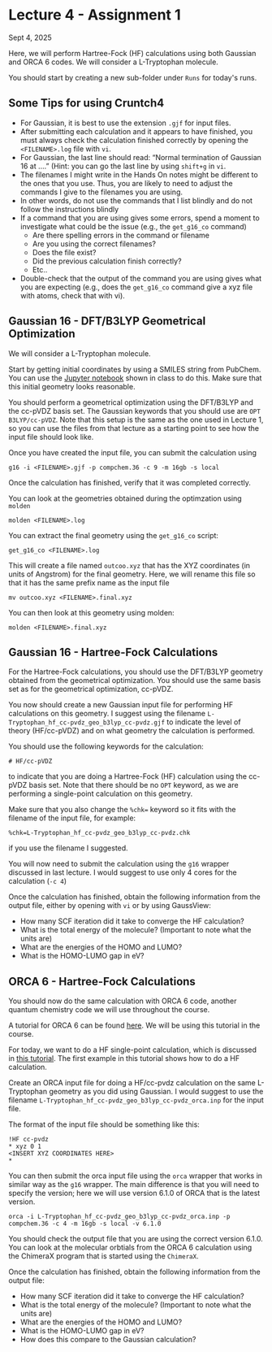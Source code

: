 # Lecture 4 - Assignment 1

Sept 4, 2025 

Here, we will perform Hartree-Fock (HF) calculations using both Gaussian and ORCA 6 codes. We will consider a L-Tryptophan molecule.

You should start by creating a new sub-folder under `Runs` for today's runs. 

## Some Tips for using Cruntch4

- For Gaussian, it is best to use the extension `.gjf` for input files. 
- After submitting each calculation and it appears to have finished, you must always check the calculation finished correctly by opening the `<FILENAME>.log` file with `vi`.
- For Gaussian, the last line should read: “Normal termination of Gaussian 16 at ….” (Hint: you can go the last line by using `shift+g` in `vi`.
- The filenames I might write in the Hands On notes might be different to the ones that you use. Thus, you are likely to need to adjust the commands I give to the filenames you are using. 
- In other words, do not use the commands that I list blindly and do not follow the instructions blindly
- If a command that you are using gives some errors, spend a moment to investigate what could be the issue (e.g., the `get_g16_co` command)
  - Are there spelling errors in the command or filename
  - Are you using the correct filenames?
  - Does the file exist?
  - Did the  previous calculation finish correctly?
  - Etc..
- Double-check that the output of the command you are using gives what you are expecting (e.g., does the `get_g16_co` command give a xyz file with atoms, check that with vi).



## Gaussian 16 - DFT/B3LYP Geometrical Optimization 

We will consider a L-Tryptophan molecule. 

Start by getting initial coordinates by using a SMILES string from PubChem. You can use the [Jupyter notebook](https://colab.research.google.com/github/valsson-group/UNT-Chem-4660-5660-Fall2025/blob/main/Python-JupyterNotebooks/SMILES_Molecular_Representations.ipynb) shown in class to do this. Make sure that this initial geometry looks reasonable.

You should perform a geometrical optimization using the DFT/B3LYP and the cc-pVDZ basis set. The Gaussian keywords that you should use are `OPT  B3LYP/cc-pVDZ`. Note that this setup is the same as the one used in Lecture 1, so you can use the files from that lecture as a starting point to see how the input file should look like.

Once you have created the input file, you can submit the calculation using
```
g16 -i <FILENAME>.gjf -p compchem.36 -c 9 -m 16gb -s local
```

Once the calculation has finished, verify that it was completed correctly. 

You can look at the geometries obtained during the optimzation using `molden`
```
molden <FILENAME>.log
```

You can extract the final geometry using the `get_g16_co` script:
```
get_g16_co <FILENAME>.log
```

This will create a file named `outcoo.xyz` that has the XYZ coordinates (in units of Angstrom) for the final geometry. Here, we will rename this file so that it has the same prefix name as the input file 
```
mv outcoo.xyz <FILENAME>.final.xyz
```
You can then look at this geometry using molden:
```
molden <FILENAME>.final.xyz
```


## Gaussian 16 - Hartree-Fock Calculations 

For the Hartree-Fock calculations, you should use the DFT/B3LYP geometry obtained from the geometrical optimization. You should use the same basis set as for the geometrical optimization, cc-pVDZ. 

You now should create a new Gaussian input file for performing HF calculations on this geometry. I suggest using the filename `L-Tryptophan_hf_cc-pvdz_geo_b3lyp_cc-pvdz.gjf` to indicate the level of theory (HF/cc-pVDZ) and on what geometry the calculation is performed. 

You should use the following keywords for the calculation:
```
# HF/cc-pVDZ
```
to indicate that you are doing a Hartree-Fock (HF) calculation using the cc-pVDZ basis set. Note that there should be no `OPT` keyword, as we are performing a single-point calculation on this geometry. 

Make sure that you also change the `%chk=` keyword so it fits with the filename of the input file, for example:
```
%chk=L-Tryptophan_hf_cc-pvdz_geo_b3lyp_cc-pvdz.chk
```
if you use the filename I suggested. 


You will now need to submit the calculation using the `g16` wrapper discussed in last lecture. I would suggest to use only 4 cores for the calculation (`-c 4`)

Once the calculation has finished, obtain the following information from the output file, either by opening with `vi` or by using GaussView:
- How many SCF iteration did it take to converge the HF calculation?
- What is the total energy of the molecule? (Important to note what the units are)
- What are the energies of the HOMO and LUMO?
- What is the HOMO-LUMO gap in eV?

## ORCA 6 - Hartree-Fock Calculations 

You should now do the same calculation with ORCA 6 code, another quantum chemistry code we will use throughout the course. 

A tutorial for ORCA 6 can be found [here](https://www.faccts.de/docs/orca/6.0/tutorials/index.html). We will be using this tutorial in the course. 

For today, we want to do a HF single-point calculation, which is discussed in [this tutorial](https://www.faccts.de/docs/orca/6.0/tutorials/prop/single_point.html). The first example in this tutorial shows how to do a HF calculation. 

Create an ORCA input file for doing a HF/cc-pvdz calculation on the same L-Tryptophan geometry as you did using Gaussian. I would suggest to use the filename `L-Tryptophan_hf_cc-pvdz_geo_b3lyp_cc-pvdz_orca.inp` for the input file. 

The format of the input file should be something like this:
```
!HF cc-pvdz
* xyz 0 1
<INSERT XYZ COORDINATES HERE>
*
```

You can then submit the orca input file using the `orca` wrapper that works in similar way as the `g16` wrapper. The main difference is that you will need to specify the version; here we will use version 6.1.0 of ORCA that is the latest version.
```
orca -i L-Tryptophan_hf_cc-pvdz_geo_b3lyp_cc-pvdz_orca.inp -p compchem.36 -c 4 -m 16gb -s local -v 6.1.0
```
You should check the output file that you are using the correct version 6.1.0. You can look at the molecular orbtials from the ORCA 6 calculation using the ChimeraX program that is started using the `ChimeraX`. 

Once the calculation has finished, obtain the following information from the output file:
- How many SCF iteration did it take to converge the HF calculation?
- What is the total energy of the molecule? (Important to note what the units are)
- What are the energies of the HOMO and LUMO?
- What is the HOMO-LUMO gap in eV?
- How does this compare to the Gaussian calculation?







